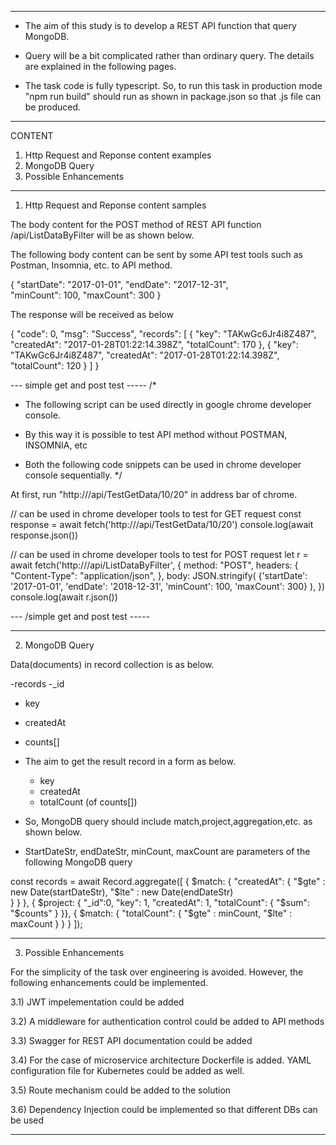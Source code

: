 
-------------------------------------------------------------------

- The aim of this study is to develop a REST API function that query MongoDB.

- Query will be a bit complicated rather than ordinary query.
  The details are explained in the following pages.

- The task code is fully typescript. 
  So, to run this task in production mode "npm run build" should run as shown in package.json so that .js file can be produced.

-------------------------------------------------------------------

CONTENT

1) Http Request and Reponse content examples
2) MongoDB Query
3) Possible Enhancements

-------------------------------------------------------------------


1) Http Request and Reponse content samples



The body content for the POST method of REST API function /api/ListDataByFilter
will be as shown below.

The following body content can be sent by some API test tools such as 
Postman, Insomnia, etc. to API method. 

{ "startDate": "2017-01-01", 
  "endDate": "2017-12-31",  
  "minCount": 100, 
  "maxCount": 300 
 }


The response will be received as below

{
  "code": 0,
  "msg": "Success",
  "records": [
    {
      "key": "TAKwGc6Jr4i8Z487",
      "createdAt": "2017-01-28T01:22:14.398Z",
      "totalCount": 170
    },
    {
      "key": "TAKwGc6Jr4i8Z487",
      "createdAt": "2017-01-28T01:22:14.398Z",
      "totalCount": 120
    }
  ]
}




--- simple get and post test -----
/*
- The following script can be used directly in google chrome developer console.
- By this way it is possible to test API method without POSTMAN, INSOMNIA, etc

- Both the following code snippets can be used in chrome developer console sequentially.
*/

At first, run "http://<base-url>/api/TestGetData/10/20" in address bar of chrome.

// can be used in chrome developer tools to test for GET request
const response = await fetch('http://<base-url>/api/TestGetData/10/20')
console.log(await response.json())


// can be used in chrome developer tools to test for POST request 
let r = await fetch('http://<base-url>/api/ListDataByFilter', {
      method: "POST",
      headers: {
        "Content-Type": "application/json",
      },
      body: JSON.stringify(
            {'startDate': '2017-01-01',
            'endDate': '2018-12-31',
            'minCount': 100,
            'maxCount': 300}
      ),
    })
console.log(await r.json())


--- /simple get and post test -----

-------------------------------------------------------------------

2) MongoDB Query


Data(documents) in record collection is as below.

-records
  -_id
  - key
  - createdAt
  - counts[]



- The aim to get the result record in a form as below.

    - key
    - createdAt
    - totalCount (of counts[])


- So, MongoDB query should include match,project,aggregation,etc. as shown below.

- StartDateStr, endDateStr, minCount, maxCount are parameters of the following MongoDB query


const records =  await Record.aggregate([
      { $match: { "createdAt": 
                    { 
                        "$gte" : new Date(startDateStr), 
                        "$lte" : new Date(endDateStr)  
                    }
      } 
      },
        { $project: {
        "_id":0,
        "key": 1,
        "createdAt": 1,
        "totalCount": {
                      "$sum": "$counts"
                      }
      }},
      { $match: { "totalCount": 
          { 
              "$gte" : minCount, 
              "$lte" : maxCount
          }
      } 
    }
   ]);

-------------------------------------------------------------------

3) Possible Enhancements

For the simplicity of the task over engineering is avoided.
However, the following enhancements could be implemented.

3.1) JWT impelementation could be added

3.2) A middleware for authentication control could be added to API methods

3.3) Swagger for REST API documentation could be added

3.4) For the case of microservice architecture Dockerfile is added. 
     YAML configuration file for Kubernetes could be added as well. 

3.5) Route mechanism could be added to the solution

3.6) Dependency Injection could be implemented so that different DBs can be used

-------------------------------------------------------------------





